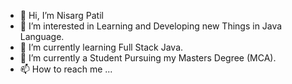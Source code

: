 - 👋 Hi, I’m Nisarg Patil
- 👀 I’m interested in Learning and Developing new Things in Java Language.
- 🌱 I’m currently learning Full Stack Java.
- 💞️ I’m currently a Student Pursuing my Masters Degree (MCA).
- 📫 How to reach me ...

